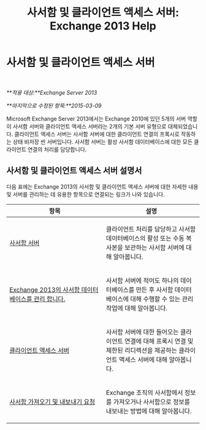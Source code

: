 ﻿---
title: '사서함 및 클라이언트 액세스 서버: Exchange 2013 Help'
TOCTitle: 사서함 및 클라이언트 액세스 서버
ms:assetid: 5bc54c8c-e445-494e-9047-9a1a5af7b7fa
ms:mtpsurl: https://technet.microsoft.com/ko-kr/library/JJ150519(v=EXCHG.150)
ms:contentKeyID: 50483207
ms.date: 05/22/2018
mtps_version: v=EXCHG.150
ms.translationtype: MT
---

# 사서함 및 클라이언트 액세스 서버

 

_**적용 대상:**Exchange Server 2013_

_**마지막으로 수정된 항목:**2015-03-09_

Microsoft Exchange Server 2013에서는 Exchange 2010에 있던 5개의 서버 역할이 사서함 서버와 클라이언트 액세스 서버라는 2개의 기본 서버 유형으로 대체되었습니다. 클라이언트 액세스 서버는 사서함 서버에 대한 클라이언트 연결의 프록시로 작동하는 상태 비저장 씬 서버입니다. 사서함 서버는 활성 사서함 데이터베이스에 대한 모든 클라이언트 연결의 처리를 담당합니다.

## 사서함 및 클라이언트 액세스 서버 설명서

다음 표에는 Exchange 2013의 사서함 및 클라이언트 액세스 서버에 대한 자세한 내용 및 서버를 관리하는 데 유용한 항목으로 연결되는 링크가 나와 있습니다.


<table>
<colgroup>
<col style="width: 50%" />
<col style="width: 50%" />
</colgroup>
<thead>
<tr class="header">
<th>항목</th>
<th>설명</th>
</tr>
</thead>
<tbody>
<tr class="odd">
<td><p><a href="mailbox-server-exchange-2013-help.md">사서함 서버</a></p></td>
<td><p>클라이언트 처리를 담당하고 사서함 데이터베이스의 활성 또는 수동 복사본을 보관하는 사서함 서버에 대해 알아봅니다.</p></td>
</tr>
<tr class="even">
<td><p><a href="manage-mailbox-databases-in-exchange-2013-exchange-2013-help.md">Exchange 2013의 사서함 데이터베이스를 관리 합니다.</a></p></td>
<td><p>사서함 서버에 적어도 하나의 데이터베이스를 만든 후 사서함 데이터베이스에 대해 수행할 수 있는 관리 작업에 대해 알아봅니다.</p></td>
</tr>
<tr class="odd">
<td><p><a href="client-access-server-exchange-2013-help.md">클라이언트 액세스 서버</a></p></td>
<td><p>사서함 서버에 대한 들어오는 클라이언트 연결에 대해 프록시 연결 및 제한된 리디렉션을 제공하는 클라이언트 액세스 서버에 대해 알아봅니다.</p></td>
</tr>
<tr class="even">
<td><p><a href="mailbox-import-and-export-requests-exchange-2013-help.md">사서함 가져오기 및 내보내기 요청</a></p></td>
<td><p>Exchange 조직의 사서함에서 정보를 가져오거나 사서함으로 정보를 내보내는 방법에 대해 알아봅니다.</p></td>
</tr>
</tbody>
</table>

